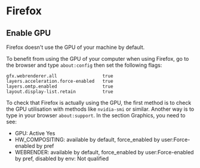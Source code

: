 # Firefox 

## Enable GPU 

Firefox doesn't use the GPU of your machine by default.

To benefit from using the GPU of your computer when using Firefox, go to the browser and type `about:config` then set the following flags:

```
gfx.webrenderer.all                 true
layers.acceleration.force-enabled   true
layers.omtp.enabled                 true
layout.display-list.retain          true
```

To check that Firefox is actually using the GPU, the first method is to check the GPU utilisation with methods like `nvidia-smi` or similar. Another way is to type in your browser `about:support`. In the section Graphics, you need to see:

* GPU: Active Yes
* HW_COMPOSITING: available by default, force_enabled by user:Force-enabled by pref 
* WEBRENDER: available by default, force_enabled by user:Force-enabled by pref, disabled by env: Not qualified
